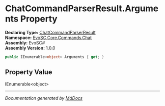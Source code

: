 ﻿<!--  
  <auto-generated>   
    The contents of this file were generated by a tool.  
    Changes to this file may be list if the file is regenerated  
  </auto-generated>   
-->

# ChatCommandParserResult.Arguments Property

**Declaring Type:** [ChatCommandParserResult](../index.md)  
**Namespace:** [EvoSC.Core.Commands.Chat](../../index.md)  
**Assembly:** EvoSC\#  
**Assembly Version:** 1.0.0

```csharp
public IEnumerable<object> Arguments { get; }
```

## Property Value

IEnumerable\<object\>

___

*Documentation generated by [MdDocs](https://github.com/ap0llo/mddocs)*
